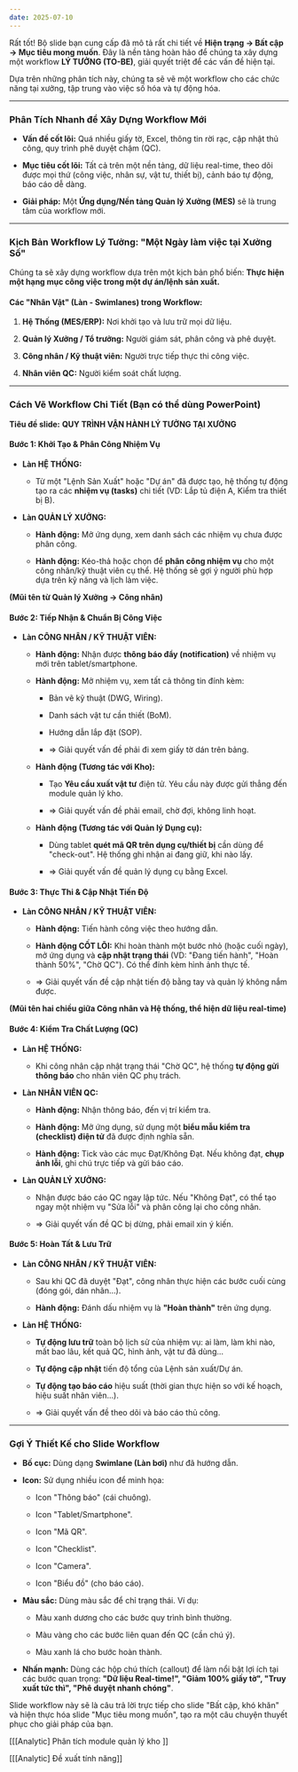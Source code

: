 ```yaml
---
date: 2025-07-10
---
```

Rất tốt! Bộ slide bạn cung cấp đã mô tả rất chi tiết về **Hiện trạng -> Bất cập -> Mục tiêu mong muốn**. Đây là nền tảng hoàn hảo để chúng ta xây dựng một workflow **LÝ TƯỞNG (TO-BE)**, giải quyết triệt để các vấn đề hiện tại.

Dựa trên những phân tích này, chúng ta sẽ vẽ một workflow cho các chức năng tại xưởng, tập trung vào việc số hóa và tự động hóa.

---

### **Phân Tích Nhanh để Xây Dựng Workflow Mới**

- **Vấn đề cốt lõi:** Quá nhiều giấy tờ, Excel, thông tin rời rạc, cập nhật thủ công, quy trình phê duyệt chậm (QC).
    
- **Mục tiêu cốt lõi:** Tất cả trên một nền tảng, dữ liệu real-time, theo dõi được mọi thứ (công việc, nhân sự, vật tư, thiết bị), cảnh báo tự động, báo cáo dễ dàng.
    
- **Giải pháp:** Một **Ứng dụng/Nền tảng Quản lý Xưởng (MES)** sẽ là trung tâm của workflow mới.
    

---

### **Kịch Bản Workflow Lý Tưởng: "Một Ngày làm việc tại Xưởng Số"**

Chúng ta sẽ xây dựng workflow dựa trên một kịch bản phổ biến: **Thực hiện một hạng mục công việc trong một dự án/lệnh sản xuất.**

#### **Các "Nhân Vật" (Làn - Swimlanes) trong Workflow:**

1. **Hệ Thống (MES/ERP):** Nơi khởi tạo và lưu trữ mọi dữ liệu.
    
2. **Quản lý Xưởng / Tổ trưởng:** Người giám sát, phân công và phê duyệt.
    
3. **Công nhân / Kỹ thuật viên:** Người trực tiếp thực thi công việc.
    
4. **Nhân viên QC:** Người kiểm soát chất lượng.
    

---

### **Cách Vẽ Workflow Chi Tiết (Bạn có thể dùng PowerPoint)**

**Tiêu đề slide:** **QUY TRÌNH VẬN HÀNH LÝ TƯỞNG TẠI XƯỞNG**

#### **Bước 1: Khởi Tạo & Phân Công Nhiệm Vụ**

- **Làn HỆ THỐNG:**
    
    - Từ một "Lệnh Sản Xuất" hoặc "Dự án" đã được tạo, hệ thống tự động tạo ra các **nhiệm vụ (tasks)** chi tiết (VD: Lắp tủ điện A, Kiểm tra thiết bị B).
        
- **Làn QUẢN LÝ XƯỞNG:**
    
    - **Hành động:** Mở ứng dụng, xem danh sách các nhiệm vụ chưa được phân công.
        
    - **Hành động:** Kéo-thả hoặc chọn để **phân công nhiệm vụ** cho một công nhân/kỹ thuật viên cụ thể. Hệ thống sẽ gợi ý người phù hợp dựa trên kỹ năng và lịch làm việc.
        

**(Mũi tên từ Quản lý Xưởng -> Công nhân)**

#### **Bước 2: Tiếp Nhận & Chuẩn Bị Công Việc**

- **Làn CÔNG NHÂN / KỸ THUẬT VIÊN:**
    
    - **Hành động:** Nhận được **thông báo đẩy (notification)** về nhiệm vụ mới trên tablet/smartphone.
        
    - **Hành động:** Mở nhiệm vụ, xem tất cả thông tin đính kèm:
        
        - Bản vẽ kỹ thuật (DWG, Wiring).
            
        - Danh sách vật tư cần thiết (BoM).
            
        - Hướng dẫn lắp đặt (SOP).
            
        - => Giải quyết vấn đề phải đi xem giấy tờ dán trên bảng.
            
    - **Hành động (Tương tác với Kho):**
        
        - Tạo **Yêu cầu xuất vật tư** điện tử. Yêu cầu này được gửi thẳng đến module quản lý kho.
            
        - => Giải quyết vấn đề phải email, chờ đợi, không linh hoạt.
            
    - **Hành động (Tương tác với Quản lý Dụng cụ):**
        
        - Dùng tablet **quét mã QR trên dụng cụ/thiết bị** cần dùng để "check-out". Hệ thống ghi nhận ai đang giữ, khi nào lấy.
            
        - => Giải quyết vấn đề quản lý dụng cụ bằng Excel.
            

#### **Bước 3: Thực Thi & Cập Nhật Tiến Độ**

- **Làn CÔNG NHÂN / KỸ THUẬT VIÊN:**
    
    - **Hành động:** Tiến hành công việc theo hướng dẫn.
        
    - **Hành động CỐT LÕI:** Khi hoàn thành một bước nhỏ (hoặc cuối ngày), mở ứng dụng và **cập nhật trạng thái** (VD: "Đang tiến hành", "Hoàn thành 50%", "Chờ QC"). Có thể đính kèm hình ảnh thực tế.
        
    - => Giải quyết vấn đề cập nhật tiến độ bằng tay và quản lý không nắm được.
        

**(Mũi tên hai chiều giữa Công nhân và Hệ thống, thể hiện dữ liệu real-time)**

#### **Bước 4: Kiểm Tra Chất Lượng (QC)**

- **Làn HỆ THỐNG:**
    
    - Khi công nhân cập nhật trạng thái "Chờ QC", hệ thống **tự động gửi thông báo** cho nhân viên QC phụ trách.
        
- **Làn NHÂN VIÊN QC:**
    
    - **Hành động:** Nhận thông báo, đến vị trí kiểm tra.
        
    - **Hành động:** Mở ứng dụng, sử dụng một **biểu mẫu kiểm tra (checklist) điện tử** đã được định nghĩa sẵn.
        
    - **Hành động:** Tick vào các mục Đạt/Không Đạt. Nếu không đạt, **chụp ảnh lỗi**, ghi chú trực tiếp và gửi báo cáo.
        
- **Làn QUẢN LÝ XƯỞNG:**
    
    - Nhận được báo cáo QC ngay lập tức. Nếu "Không Đạt", có thể tạo ngay một nhiệm vụ "Sửa lỗi" và phân công lại cho công nhân.
        
    - => Giải quyết vấn đề QC bị dừng, phải email xin ý kiến.
        

#### **Bước 5: Hoàn Tất & Lưu Trữ**

- **Làn CÔNG NHÂN / KỸ THUẬT VIÊN:**
    
    - Sau khi QC đã duyệt "Đạt", công nhân thực hiện các bước cuối cùng (đóng gói, dán nhãn...).
        
    - **Hành động:** Đánh dấu nhiệm vụ là **"Hoàn thành"** trên ứng dụng.
        
- **Làn HỆ THỐNG:**
    
    - **Tự động lưu trữ** toàn bộ lịch sử của nhiệm vụ: ai làm, làm khi nào, mất bao lâu, kết quả QC, hình ảnh, vật tư đã dùng...
        
    - **Tự động cập nhật** tiến độ tổng của Lệnh sản xuất/Dự án.
        
    - **Tự động tạo báo cáo** hiệu suất (thời gian thực hiện so với kế hoạch, hiệu suất nhân viên...).
        
    - => Giải quyết vấn đề theo dõi và báo cáo thủ công.
        

---

### **Gợi Ý Thiết Kế cho Slide Workflow**

- **Bố cục:** Dùng dạng **Swimlane (Làn bơi)** như đã hướng dẫn.
    
- **Icon:** Sử dụng nhiều icon để minh họa:
    
    - Icon "Thông báo" (cái chuông).
        
    - Icon "Tablet/Smartphone".
        
    - Icon "Mã QR".
        
    - Icon "Checklist".
        
    - Icon "Camera".
        
    - Icon "Biểu đồ" (cho báo cáo).
        
- **Màu sắc:** Dùng màu sắc để chỉ trạng thái. Ví dụ:
    
    - Màu xanh dương cho các bước quy trình bình thường.
        
    - Màu vàng cho các bước liên quan đến QC (cần chú ý).
        
    - Màu xanh lá cho bước hoàn thành.
        
- **Nhấn mạnh:** Dùng các hộp chú thích (callout) để làm nổi bật lợi ích tại các bước quan trọng: **"Dữ liệu Real-time!", "Giảm 100% giấy tờ", "Truy xuất tức thì", "Phê duyệt nhanh chóng"**.
    

Slide workflow này sẽ là câu trả lời trực tiếp cho slide "Bất cập, khó khăn" và hiện thực hóa slide "Mục tiêu mong muốn", tạo ra một câu chuyện thuyết phục cho giải pháp của bạn.


[[[Analytic] Phân tích module quản lý kho ]]


[[[Analytic] Đề xuất tính năng]]